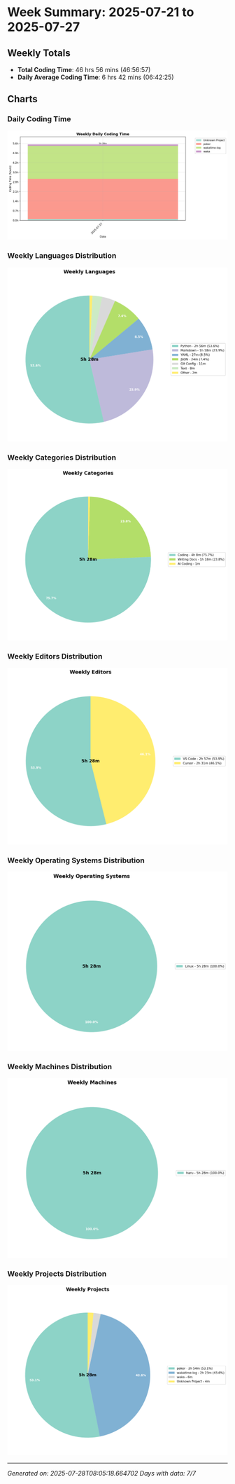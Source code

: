 # Week Summary: 2025-07-21 to 2025-07-27

## Weekly Totals
- **Total Coding Time**: 46 hrs 56 mins (46:56:57)
- **Daily Average Coding Time**: 6 hrs 42 mins (06:42:25)

## Charts

### Daily Coding Time

![Daily Coding Time](/charts/daily_coding_time.png)

### Weekly Languages Distribution
![Weekly Languages](/charts/weekly_languages.png)

### Weekly Categories Distribution
![Weekly Categories](/charts/weekly_categories.png)

### Weekly Editors Distribution
![Weekly Editors](/charts/weekly_editors.png)

### Weekly Operating Systems Distribution
![Weekly Operating Systems](/charts/weekly_operating_systems.png)

### Weekly Machines Distribution
![Weekly Machines](/charts/weekly_machines.png)

### Weekly Projects Distribution
![Weekly Projects](/charts/weekly_projects.png)

---
*Generated on: 2025-07-28T08:05:18.664702*
*Days with data: 7/7*
